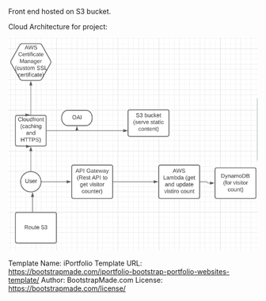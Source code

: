 Front end hosted on S3 bucket. 

Cloud Architecture for project: 

![alt text](https://github.com/townerhale/cloud_resume_challenge_backend/blob/master/architecture-drawing.png)


Template Name: iPortfolio
Template URL: https://bootstrapmade.com/iportfolio-bootstrap-portfolio-websites-template/
Author: BootstrapMade.com
License: https://bootstrapmade.com/license/
